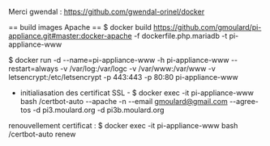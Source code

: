 

Merci gwendal : https://github.com/gwendal-orinel/docker


== build images Apache ==
$ docker build https://github.com/gmoulard/pi-appliance.git#master:docker-apache -f dockerfile.php.mariadb -t pi-appliance-www

$ docker run -d --name=pi-appliance-www -h pi-appliance-www --restart=always -v /var/log:/var/logc -v /var/www:/var/www -v  letsencrypt:/etc/letsencrypt -p 443:443 -p 80:80  pi-appliance-www


- initialiasation des certificat SSL -
$ docker exec -it pi-appliance-www bash /certbot-auto --apache  -n --email gmoulard@gmail.com --agree-tos -d pi3.moulard.org  -d pi3b.moulard.org

renouvellement certificat : 
$ docker exec -it pi-appliance-www bash /certbot-auto renew


